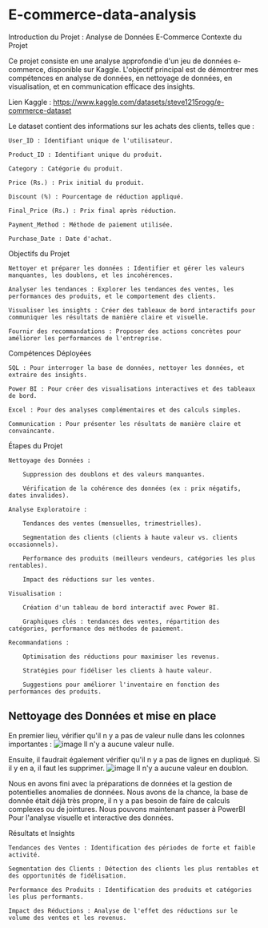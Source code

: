 # E-commerce-data-analysis

Introduction du Projet : Analyse de Données E-Commerce
Contexte du Projet

Ce projet consiste en une analyse approfondie d'un jeu de données e-commerce, disponible sur Kaggle. L'objectif principal est de démontrer mes compétences en analyse de données, en nettoyage de données, en visualisation, et en communication efficace des insights.

Lien Kaggle : https://www.kaggle.com/datasets/steve1215rogg/e-commerce-dataset

Le dataset contient des informations sur les achats des clients, telles que :

    User_ID : Identifiant unique de l'utilisateur.

    Product_ID : Identifiant unique du produit.

    Category : Catégorie du produit.

    Price (Rs.) : Prix initial du produit.

    Discount (%) : Pourcentage de réduction appliqué.

    Final_Price (Rs.) : Prix final après réduction.

    Payment_Method : Méthode de paiement utilisée.

    Purchase_Date : Date d'achat.

Objectifs du Projet

    Nettoyer et préparer les données : Identifier et gérer les valeurs manquantes, les doublons, et les incohérences.

    Analyser les tendances : Explorer les tendances des ventes, les performances des produits, et le comportement des clients.

    Visualiser les insights : Créer des tableaux de bord interactifs pour communiquer les résultats de manière claire et visuelle.

    Fournir des recommandations : Proposer des actions concrètes pour améliorer les performances de l'entreprise.

Compétences Déployées

    SQL : Pour interroger la base de données, nettoyer les données, et extraire des insights.

    Power BI : Pour créer des visualisations interactives et des tableaux de bord.

    Excel : Pour des analyses complémentaires et des calculs simples.

    Communication : Pour présenter les résultats de manière claire et convaincante.

Étapes du Projet

    Nettoyage des Données :

        Suppression des doublons et des valeurs manquantes.

        Vérification de la cohérence des données (ex : prix négatifs, dates invalides).

    Analyse Exploratoire :

        Tendances des ventes (mensuelles, trimestrielles).

        Segmentation des clients (clients à haute valeur vs. clients occasionnels).

        Performance des produits (meilleurs vendeurs, catégories les plus rentables).

        Impact des réductions sur les ventes.

    Visualisation :

        Création d'un tableau de bord interactif avec Power BI.

        Graphiques clés : tendances des ventes, répartition des catégories, performance des méthodes de paiement.

    Recommandations :

        Optimisation des réductions pour maximiser les revenus.

        Stratégies pour fidéliser les clients à haute valeur.

        Suggestions pour améliorer l'inventaire en fonction des performances des produits.




## Nettoyage des Données et mise en place 

En premier lieu, vérifier qu'il n y a pas de valeur nulle dans les colonnes importantes : 
![image](https://github.com/user-attachments/assets/7b34b816-c17c-400d-876f-751aaaaf4316)
Il n'y a aucune valeur nulle.

Ensuite, il faudrait également vérifier qu'il n y a pas de lignes en dupliqué. Si il y en a, il faut les supprimer.
![image](https://github.com/user-attachments/assets/ac7853d6-0a07-4e88-99e1-e6340a37c3ab)
Il n'y a aucune valeur en doublon.

Nous en avons fini avec la préparations de données et la gestion de potentielles anomalies de données.
Nous avons de la chance, la base de donnée était déjà très propre, il n y a pas besoin de faire de calculs complexes ou de jointures.
Nous pouvons maintenant passer à PowerBI Pour l'analyse visuelle et interactive des données.


Résultats et Insights

    Tendances des Ventes : Identification des périodes de forte et faible activité.

    Segmentation des Clients : Détection des clients les plus rentables et des opportunités de fidélisation.

    Performance des Produits : Identification des produits et catégories les plus performants.

    Impact des Réductions : Analyse de l'effet des réductions sur le volume des ventes et les revenus.



